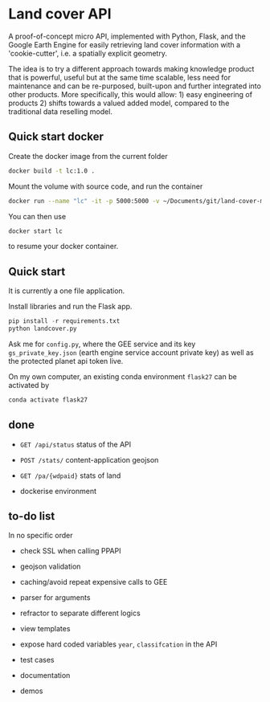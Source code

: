 # Land cover API

A proof-of-concept micro API, implemented with Python, Flask, and the Google Earth Engine for easily retrieving land cover information with a 'cookie-cutter', i.e. a spatially explicit geometry.

The idea is to try a different approach towards making knowledge product that is powerful, useful but at the same time scalable, less need for maintenance and can be re-purposed, built-upon and further integrated into other products. More specifically, this would allow: 1) easy engineering of products 2) shifts towards a valued added model, compared to the traditional data reselling model.

## Quick start docker

Create the docker image from the current folder

```bash
docker build -t lc:1.0 .
```

Mount the volume with source code, and run the container

```bash
docker run --name "lc" -it -p 5000:5000 -v ~/Documents/git/land-cover-micro-api:/app lc:1.0
```

You can then use

```bash
docker start lc
```

to resume your docker container.

## Quick start

It is currently a one file application.

Install libraries and run the Flask app.

```python
pip install -r requirements.txt
python landcover.py
```

Ask me for `config.py`, where the GEE service and its key `gs_private_key.json` (earth engine service account private key) as well as the protected planet api token live.

On my own computer, an existing conda environment `flask27` can be activated by

```bash
conda activate flask27
```

## done

- `GET /api/status` status of the API

- `POST /stats/` content-application geojson

- `GET /pa/{wdpaid}` stats of land

- dockerise environment

## to-do list

In no specific order

- check SSL when calling PPAPI

- geojson validation

- caching/avoid repeat expensive calls to GEE

- parser for arguments

- refractor to separate different logics

- view templates

- expose hard coded variables `year`, `classifcation` in the API

- test cases

- documentation

- demos
